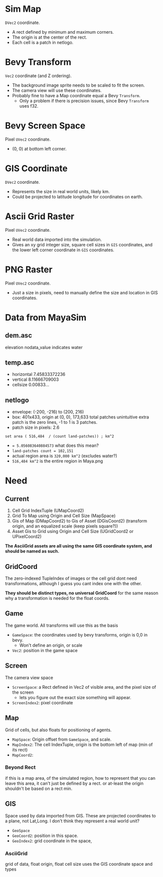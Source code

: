 # Sim Map
`DVec2` coordinate.
- A rect defined by minimum and maximum corners.
- The origin is at the center of the rect.
- Each cell is a patch in netlogo.

# Bevy Transform
`Vec2` coordinate (and Z ordering).
- The background image sprite needs to be scaled to fit the screen.
- The camera view will use these coordinates.
- Probably fine to have a Map coordinate equal a Bevy `Transform`.
    - Only a problem if there is precision issues, since Bevy `Transform` uses f32.

# Bevy Screen Space
Pixel `UVec2` coordinate.
- (0, 0) at bottom left corner.

# GIS Coordinate
`DVec2` coordinate.
- Represents the size in real world units, likely km.
- Could be projected to latitude longitude for coordinates on earth.

# Ascii Grid Raster
Pixel `UVec2` coordinate.
- Real world data imported into the simulation.
- Gives an xy grid integer size, square cell sizes in `GIS` coordinates, and the lower left corner coordinate in `GIS` coordinates.

# PNG Raster
Pixel `UVec2` coordinate. 
- Just a size in pixels, need to manually define the size and location in GIS coordinates.

# Data from MayaSim
## dem.asc
elevation
nodata_value indicates water
## temp.asc
- horizontal 7.45833372236
- vertical 8.11666709003
- cellsize 0.00833...
## netlogo
- envelope: (-200, -216) to (200, 216)
- box: 401x433, origin at (0, 0), 173,633 total patches
unintuitive extra patch is the zero lines, -1 to 1 is 3 patches.
- patch size in pixels: 2.6

`set area ( 516,484  / (count land-patches)) ; km^2`
- `= 5.056083640884573` what does this mean?
- `land-patches count = 102,151`
- actual region area is `320,000 km^2` (excludes water?)
- `516,484 km^2` is the entire region in Maya.png

# Need
## Current
1. Cell Grid IndexTuple (UMapCoord2)
2. Grid To Map using Origin and Cell Size (MapSpace)
3. Gis of Map (DMapCoord2) to Gis of Asset (DGisCoord2) (transform origin, and an equalized scale (keep pixels square?))
4. Asset Gis to Grid using Origin and Cell Size (UGridCoord2 or UPixelCoord2)

**The AsciiGrid assets are all using the same GIS coordinate system, and should be named as such.**

## GridCoord
The zero-indexed TupleIndex of images or the cell grid dont need transformations, although I guess you cant index one with the other.

**They should be distinct types, no universal GridCoord** for the same reason why a transformation is needed for the float coords.

## Game
The game world.
All transforms will use this as the basis
- `GameSpace`: the coordinates used by bevy transforms, origin is 0,0 in bevy.
    - Won't define an origin, or scale
- `Vec2`: position in the game space

## Screen
The camera view space
- `ScreenSpace`: a Rect defined in Vec2 of visible area, and the pixel size of the screen
    - lets you figure out the exact size something will appear.
- `ScreenIndex2`: pixel coordinate

## Map
Grid of cells, but also floats for positioning of agents.
- `MapSpace`: Origin offset from `GameSpace`, and scale.
- `MapIndex2`: The cell IndexTuple, origin is the bottom left of map (min of its rect)
- `MapCoord2`: 
### Beyond Rect
if this is a map area, of the simulated region, how to represent that you can leave this area, it can't just be defined by a rect.
or at-least the origin shouldn't be based on a rect min.

## GIS
Space used by data imported from GIS.
These are projected coordinates to a plane, not Lat,Long.
I don't think they represent a real world unit?
- `GeoSpace`
- `GeoCoord2`: position in this space.
- `GeoIndex2`: grid coordinate in the space, 

### AsciiGrid
grid of data, float origin, float cell size
uses the GIS coordinate space and types
